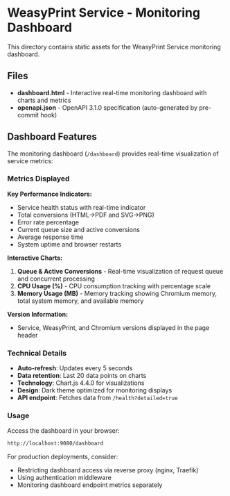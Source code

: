 # WeasyPrint Service - Monitoring Dashboard

This directory contains static assets for the WeasyPrint Service monitoring dashboard.

## Files

- **dashboard.html** - Interactive real-time monitoring dashboard with charts and metrics
- **openapi.json** - OpenAPI 3.1.0 specification (auto-generated by pre-commit hook)

## Dashboard Features

The monitoring dashboard (`/dashboard`) provides real-time visualization of service metrics:

### Metrics Displayed

**Key Performance Indicators:**
- Service health status with real-time indicator
- Total conversions (HTML→PDF and SVG→PNG)
- Error rate percentage
- Current queue size and active conversions
- Average response time
- System uptime and browser restarts

**Interactive Charts:**
1. **Queue & Active Conversions** - Real-time visualization of request queue and concurrent processing
2. **CPU Usage (%)** - CPU consumption tracking with percentage scale
3. **Memory Usage (MB)** - Memory tracking showing Chromium memory, total system memory, and available memory

**Version Information:**
- Service, WeasyPrint, and Chromium versions displayed in the page header

### Technical Details

- **Auto-refresh**: Updates every 5 seconds
- **Data retention**: Last 20 data points on charts
- **Technology**: Chart.js 4.4.0 for visualizations
- **Design**: Dark theme optimized for monitoring displays
- **API endpoint**: Fetches data from `/health?detailed=true`

### Usage

Access the dashboard in your browser:
```bash
http://localhost:9080/dashboard
```

For production deployments, consider:
- Restricting dashboard access via reverse proxy (nginx, Traefik)
- Using authentication middleware
- Monitoring dashboard endpoint metrics separately
